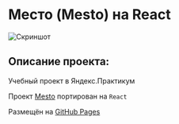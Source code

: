 # Место (Mesto) на React

![Скриншот](mesto.png)

## Описание проекта:

Учебный проект в Яндекс.Практикум

Проект [Mesto](https://github.com/DenisShamanskiy/mesto) портирован на `React `

Размещён на [GitHub Pages](https://denisshamanskiy.github.io/mesto-react/ "Mesto на React")
